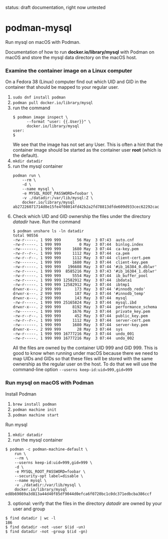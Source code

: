 status: draft documentation, right now untested

# podman-mysql

Run mysql on macOS with Podman.

Documentation of how to run __docker.io/library/mysql__ with Podman on macOS and store the mysql data directory on the macOS host.

### Examine the container image on a Linux computer

On a Fedora 38 (Linux) computer find out which UID and GID
in the container that should be mapped to your regular user.

1. `sudo dnf install podman`
2. `podman pull docker.io/library/mysql`
3. run the command
   ```
   $ podman image inspect \
	     --format "user: {{.User}}" \
	     docker.io/library/mysql
   user:
   $
   ```
   We see that the image has not set any User. This is often a hint
   that the container image should be started as the container user __root__ (which is the default).
4. `mkdir datadir`
5. run the mysql container
   ```
   podman run \
       --rm \
       -d \
       --name mysql \
       -e MYSQL_ROOT_PASSWORD=foobar \
       -v ./datadir:/var/lib/mysql:Z \
       docker.io/library/mysql
   ab27226071714d0e15fe4f08014fd42b2a2fd78813dfde609d933cec62292cac
   ```
6. Check which UID and GID ownership the files under the directory _datadir_ have.
   Run the command
   ```
   $ podman unshare ls -ln datadir
   total 90556
   -rw-r-----. 1 999 999       56 May  3 07:43  auto.cnf
   -rw-r-----. 1 999 999        0 May  3 07:44  binlog.index
   -rw-------. 1 999 999     1680 May  3 07:44  ca-key.pem
   -rw-r--r--. 1 999 999     1112 May  3 07:44  ca.pem
   -rw-r--r--. 1 999 999     1112 May  3 07:44  client-cert.pem
   -rw-------. 1 999 999     1680 May  3 07:44  client-key.pem
   -rw-r-----. 1 999 999   196608 May  3 07:44 '#ib_16384_0.dblwr'
   -rw-r-----. 1 999 999  8585216 May  3 07:43 '#ib_16384_1.dblwr'
   -rw-r-----. 1 999 999     5554 May  3 07:44  ib_buffer_pool
   -rw-r-----. 1 999 999 12582912 May  3 07:44  ibdata1
   -rw-r-----. 1 999 999 12582912 May  3 07:44  ibtmp1
   drwxr-x---. 2 999 999      173 May  3 07:44 '#innodb_redo'
   drwxr-x---. 2 999 999      187 May  3 07:44 '#innodb_temp'
   drwxr-x---. 2 999 999      143 May  3 07:44  mysql
   -rw-r-----. 1 999 999 25165824 May  3 07:44  mysql.ibd
   drwxr-x---. 2 999 999     8192 May  3 07:44  performance_schema
   -rw-------. 1 999 999     1676 May  3 07:44  private_key.pem
   -rw-r--r--. 1 999 999      452 May  3 07:44  public_key.pem
   -rw-r--r--. 1 999 999     1112 May  3 07:44  server-cert.pem
   -rw-------. 1 999 999     1680 May  3 07:44  server-key.pem
   drwxr-x---. 2 999 999       28 May  3 07:44  sys
   -rw-r-----. 1 999 999 16777216 May  3 07:44  undo_001
   -rw-r-----. 1 999 999 16777216 May  3 07:44  undo_002
   ```
   All the files are owned by the container UID 999 and GID 999.
   This is good to know when running under macOS
   because there we need to map UIDs and GIDs so that these files
   will be stored with the same ownership as the regular user on the host.
   To do that we will use the command-line option `--userns keep-id:uid=999,gid=999` 

### Run mysql on macOS with Podman

Install Podman

1. `brew install podman`
2. `podman machine init`
3. `podman machine start`

Run mysql

1. `mkdir datadir`
2.  run the mysql container
   ```
   $ podman -c podman-machine-default \
       run \
       --rm \
       --userns keep-id:uid=999,gid=999 \
       -d \
       -e MYSQL_ROOT_PASSWORD=foobar \
       --security-opt label=disable \
       --name mysql \
       -v ./datadir:/var/lib/mysql \
       docker.io/library/mysql 
   ed8b69089a3d813a44d40f85df9044d0efca6f0720bc1c0dc371edbcba386ccf
   ```
3. optional: verify that the files in the directory _datadir_ are owned by your user and group
```
$ find datadir | wc -l
186
$ find datadir -not -user $(id -un)
$ find datadir -not -group $(id -gn)
```
